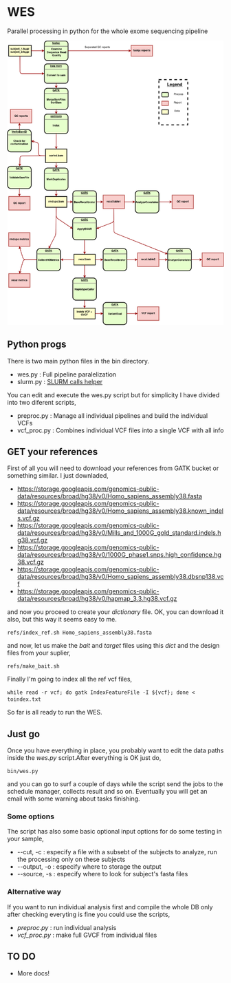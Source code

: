 # WES

Parallel processing in python for the whole exome sequencing pipeline

![Individual WES pipeline](wes_hg38.png)

## Python progs

There is two main python files in the bin directory. 

   * wes.py : Full pipeline paralelization
   * slurm.py : [SLURM calls helper](https://github.com/asqwerty666/slurm-modpy)

You can edit and execute the wes.py script but for simplicity I have divided into two diferent scripts,

   * preproc.py : Manage all individual pipelines and build the individual VCFs 
   * vcf\_proc.py : Combines individual VCF files into a single VCF with all info

## GET your references

First of all you will need to download your references from GATK bucket or something similar. I just downladed,
  
   * https://storage.googleapis.com/genomics-public-data/resources/broad/hg38/v0/Homo_sapiens_assembly38.fasta
   * https://storage.googleapis.com/genomics-public-data/resources/broad/hg38/v0/Homo_sapiens_assembly38.known_indels.vcf.gz
   * https://storage.googleapis.com/genomics-public-data/resources/broad/hg38/v0/Mills_and_1000G_gold_standard.indels.hg38.vcf.gz
   * https://storage.googleapis.com/genomics-public-data/resources/broad/hg38/v0/1000G_phase1.snps.high_confidence.hg38.vcf.gz
   * https://storage.googleapis.com/genomics-public-data/resources/broad/hg38/v0/Homo_sapiens_assembly38.dbsnp138.vcf
   * https://storage.googleapis.com/genomics-public-data/resources/broad/hg38/v0/hapmap_3.3.hg38.vcf.gz

and now you proceed to create your _dictionary_ file. OK, you can download it also, but this way it seems easy to me.

```
refs/index_ref.sh Homo_sapiens_assembly38.fasta
```

and now, let us make the _bait_ and _target_ files using this _dict_ and the design files from your suplier,

```
refs/make_bait.sh
```

Finally I'm going to index all the ref vcf files,

```
while read -r vcf; do gatk IndexFeatureFile -I ${vcf}; done < toindex.txt
```

So far is all ready to run the WES.

## Just go

Once you have everything in place, you probably want to edit the data paths inside the _wes.py_ script.After everything is OK just do,

```
bin/wes.py
```

and you can go to surf a couple of days while the script send the jobs to the schedule manager, collects result and so on. Eventually you will get an email with some warning about tasks finishing.

### Some options

The script has also some basic optional input options for do some testing in your sample,

   * --cut, -c : especify a file with a subsebt of the subjects to analyze, run the processing only on these subjects
   * --output, -o : especify where to storage the output
   * --source, -s : especify where to look for subject's fasta files

### Alternative way

If you want to run individual analysis first and compile the whole DB only after checking everyting is fine you could use the scripts,

  * *preproc.py* : run individual analysis
  * *vcf_proc.py* : make full GVCF from individual files


## TO DO

   * More docs!


